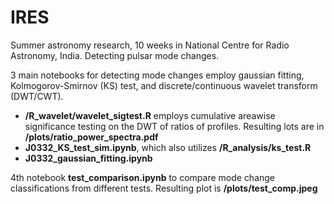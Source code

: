 # IRES
Summer astronomy research, 10 weeks in National Centre for Radio Astronomy, India. Detecting pulsar mode changes.

3 main notebooks for detecting mode changes employ gaussian fitting, Kolmogorov-Smirnov (KS) test, and discrete/continuous wavelet transform (DWT/CWT).

 - **/R_wavelet/wavelet_sigtest.R** employs cumulative areawise significance testing on the DWT of ratios of profiles. Resulting lots are in **/plots/ratio_power_spectra.pdf**
  - **J0332_KS_test_sim.ipynb**, which also utilizes **/R_analysis/ks_test.R**
 - **J0332_gaussian_fitting.ipynb**

4th notebook **test_comparison.ipynb** to compare mode change classifications from different tests. Resulting plot is **/plots/test_comp.jpeg**
